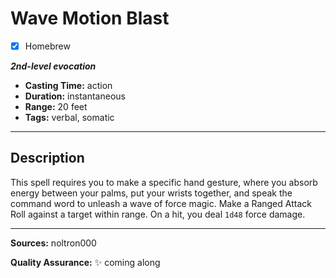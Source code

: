 # Wave Motion Blast
- [x] Homebrew

***2nd-level evocation***
- **Casting Time:** action
- **Duration:** instantaneous
- **Range:** 20 feet
- **Tags:** verbal, somatic

---

## Description
This spell requires you to make a specific hand gesture, where you absorb energy between your palms, put your wrists together, and speak the command word to unleash a wave of force magic.
Make a Ranged Attack Roll against a target within range.
On a hit, you deal `1d48` force damage.

---

**Sources:** noltron000

**Quality Assurance:** :sparkles: coming along

